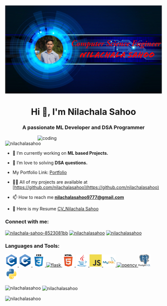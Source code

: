 ![logo](https://github.com/nilachalasahoo/nilachalasahoo/blob/main/logo.jpg)
<h1 align="center">Hi 👋, I'm Nilachala Sahoo</h1>
<h3 align="center">A passionate ML Developer and DSA Programmer</h3>
<img align="right" alt="coding" width="400px" src="https://camo.githubusercontent.com/cae12fddd9d6982901d82580bdf321d81fb299141098ca1c2d4891870827bf17/68747470733a2f2f6d69726f2e6d656469756d2e636f6d2f6d61782f313336302f302a37513379765349765f7430696f4a2d5a2e676966">
<p align="left"> <img src="https://komarev.com/ghpvc/?username=nilachalasahoo&label=Profile%20views&color=0e75b6&style=flat" alt="nilachalasahoo" /> </p>

- 🔭 I’m currently working on **ML based Projects.**

- 👯 I’m love to solving **DSA questions.**

- My Portfolio Link: [Portfolio](https://nilachalaportfolio.netlify.app/)


- 👨‍💻 All of my projects are available at [https://github.com/nilachalasahoo](https://github.com/nilachalasahoo)

- 📫 How to reach me **nilachalasahoo9777@gmail.com**

- 📝 Here is my Resume [CV_Nilachala Sahoo](https://drive.google.com/file/d/1rY44_lkccANohNkJRYoe5RnPnSwmHkCe/view)

<h3 align="left">Connect with me:</h3>
<p align="left">
<a href="https://linkedin.com/in/nilachalasahoo" target="blank"><img align="center" src="https://raw.githubusercontent.com/rahuldkjain/github-profile-readme-generator/master/src/images/icons/Social/linked-in-alt.svg" alt="nilachala-sahoo-8523081bb" height="30" width="40" /></a>
<a href="https://instagram.com/nilachalasahoo" target="blank"><img align="center" src="https://raw.githubusercontent.com/rahuldkjain/github-profile-readme-generator/master/src/images/icons/Social/instagram.svg" alt="nilachalasahoo" height="30" width="40" /></a>
<a href="https://www.leetcode.com/nilachalasahoo" target="blank"><img align="center" src="https://raw.githubusercontent.com/rahuldkjain/github-profile-readme-generator/master/src/images/icons/Social/leet-code.svg" alt="nilachalasahoo" height="30" width="40" /></a>
</p>

<h3 align="left">Languages and Tools:</h3>
<p align="left"> <a href="https://www.cprogramming.com/" target="_blank" rel="noreferrer"> <img src="https://raw.githubusercontent.com/devicons/devicon/master/icons/c/c-original.svg" alt="c" width="40" height="40"/> </a> <a href="https://www.w3schools.com/cpp/" target="_blank" rel="noreferrer"> <img src="https://raw.githubusercontent.com/devicons/devicon/master/icons/cplusplus/cplusplus-original.svg" alt="cplusplus" width="40" height="40"/> </a> <a href="https://www.w3schools.com/css/" target="_blank" rel="noreferrer"> <img src="https://raw.githubusercontent.com/devicons/devicon/master/icons/css3/css3-original-wordmark.svg" alt="css3" width="40" height="40"/> </a> <a href="https://flask.palletsprojects.com/" target="_blank" rel="noreferrer"> <img src="https://www.vectorlogo.zone/logos/pocoo_flask/pocoo_flask-icon.svg" alt="flask" width="40" height="40"/> </a> <a href="https://www.w3.org/html/" target="_blank" rel="noreferrer"> <img src="https://raw.githubusercontent.com/devicons/devicon/master/icons/html5/html5-original-wordmark.svg" alt="html5" width="40" height="40"/> </a> <a href="https://www.java.com" target="_blank" rel="noreferrer"> <img src="https://raw.githubusercontent.com/devicons/devicon/master/icons/java/java-original.svg" alt="java" width="40" height="40"/> </a> <a href="https://developer.mozilla.org/en-US/docs/Web/JavaScript" target="_blank" rel="noreferrer"> <img src="https://raw.githubusercontent.com/devicons/devicon/master/icons/javascript/javascript-original.svg" alt="javascript" width="40" height="40"/> </a> <a href="https://www.mysql.com/" target="_blank" rel="noreferrer"> <img src="https://raw.githubusercontent.com/devicons/devicon/master/icons/mysql/mysql-original-wordmark.svg" alt="mysql" width="40" height="40"/> </a> <a href="https://opencv.org/" target="_blank" rel="noreferrer"> <img src="https://www.vectorlogo.zone/logos/opencv/opencv-icon.svg" alt="opencv" width="40" height="40"/> </a> <a href="https://www.postgresql.org" target="_blank" rel="noreferrer"> <img src="https://raw.githubusercontent.com/devicons/devicon/master/icons/postgresql/postgresql-original-wordmark.svg" alt="postgresql" width="40" height="40"/> </a> <a href="https://www.python.org" target="_blank" rel="noreferrer"> <img src="https://raw.githubusercontent.com/devicons/devicon/master/icons/python/python-original.svg" alt="python" width="40" height="40"/> </a> </p>

<p><img align="left" src="https://github-readme-stats.vercel.app/api/top-langs?username=nilachalasahoo&show_icons=true&locale=en&layout=compact" alt="nilachalasahoo" /></p>

<p>&nbsp;<img align="center" src="https://github-readme-stats.vercel.app/api?username=nilachalasahoo&show_icons=true&locale=en" alt="nilachalasahoo" /></p>

<p><img align="center" src="https://github-readme-streak-stats.herokuapp.com/?user=nilachalasahoo&" alt="nilachalasahoo" /></p>
